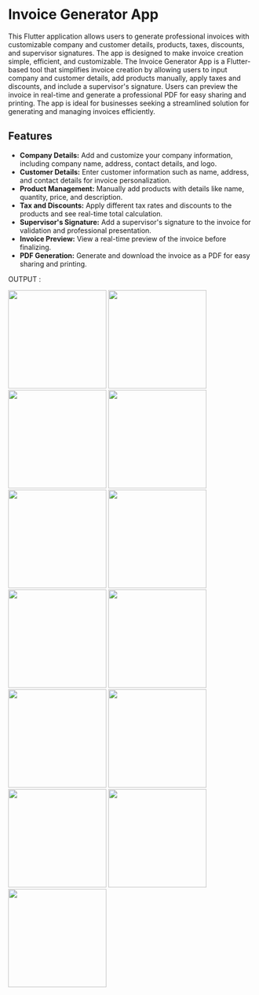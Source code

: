# Invoice Generator App

This Flutter application allows users to generate professional invoices with customizable company and customer details, products, taxes, discounts, and supervisor signatures. The app is designed to make invoice creation simple, efficient, and customizable.
The Invoice Generator App is a Flutter-based tool that simplifies invoice creation by allowing users to input company and customer details, add products manually, apply taxes and discounts, and include a supervisor's signature. Users can preview the invoice in real-time and generate a professional PDF for easy sharing and printing. The app is ideal for businesses seeking a streamlined solution for generating and managing invoices efficiently.


## Features

- **Company Details:** Add and customize your company information, including company name, address, contact details, and logo.
- **Customer Details:** Enter customer information such as name, address, and contact details for invoice personalization.
- **Product Management:** Manually add products with details like name, quantity, price, and description.
- **Tax and Discounts:** Apply different tax rates and discounts to the products and see real-time total calculation.
- **Supervisor's Signature:** Add a supervisor's signature to the invoice for validation and professional presentation.
- **Invoice Preview:** View a real-time preview of the invoice before finalizing.
- **PDF Generation:** Generate and download the invoice as a PDF for easy sharing and printing.


OUTPUT :

<img src = "https://github.com/user-attachments/assets/0f71ecdd-94bb-491b-8cd9-217176c85c03" width="200">
<img src = "https://github.com/user-attachments/assets/a00e25a0-daf4-486f-9b8f-d41e8a43328b " width="200">
<img src = "https://github.com/user-attachments/assets/ae722e4f-ff95-4984-a20d-b04224bd1f58 " width="200">
<img src = "https://github.com/user-attachments/assets/94744e0a-6a17-4776-b397-9545752ead01 " width="200">
<img src = "https://github.com/user-attachments/assets/ea782fc5-aebd-40cb-9eb2-4a0e4170d341 " width="200">
<img src = "https://github.com/user-attachments/assets/d3705ecd-82f3-470c-bb1d-09708a05a682" width="200">
<img src = "https://github.com/user-attachments/assets/99b6a025-7425-4fec-babb-3b729a57b329" width="200">
<img src= "https://github.com/user-attachments/assets/01cbea3f-2290-4824-aa29-7b248c051df1" width="200">
<img src= "https://github.com/user-attachments/assets/b83cc7b6-215a-4eff-bc3a-7f778789369e" width="200">
<img src= "https://github.com/user-attachments/assets/2207095f-439c-4c46-bcb4-372069f74b97" width="200">
<img src = "https://github.com/user-attachments/assets/d2aba5c3-34f2-4a84-b45a-8280ae7db51a" width="200">
<img src = "https://github.com/user-attachments/assets/c75bb440-0e4e-40bc-85f7-1f5013539711" width="200">
<img src = "https://github.com/user-attachments/assets/ad2a2d6c-c16c-4173-be7f-964651f69aff" width="200">














